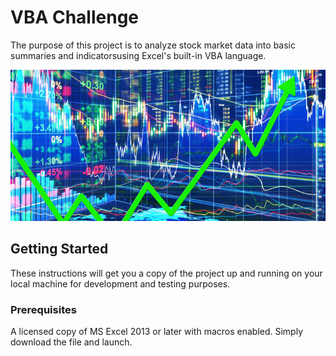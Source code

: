 # VBA Challenge

The purpose of this project is to analyze stock market data into basic summaries and indicatorsusing Excel's built-in VBA language.

![Stock Market Image](https://github.com/Luderoch4Ed/VBA-challenge/blob/master/Images/Stock-Charts-2.png)

## Getting Started

These instructions will get you a copy of the project up and running on your local machine for development and testing purposes.

### Prerequisites

A licensed copy of MS Excel 2013 or later with macros enabled. Simply download the file and launch.

